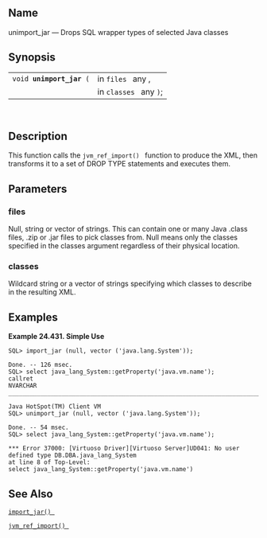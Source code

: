 <div>

<div>

</div>

<div>

## Name

unimport_jar — Drops SQL wrapper types of selected Java classes

</div>

<div>

## Synopsis

<div>

|                               |                        |
|-------------------------------|------------------------|
| `void `**`unimport_jar`**` (` | in `files ` any ,      |
|                               | in `classes ` any `)`; |

<div>

 

</div>

</div>

</div>

<div>

## Description

This function calls the `jvm_ref_import() ` function to produce the XML,
then transforms it to a set of DROP TYPE statements and executes them.

</div>

<div>

## Parameters

<div>

### files

Null, string or vector of strings. This can contain one or many Java
.class files, .zip or .jar files to pick classes from. Null means only
the classes specified in the classes argument regardless of their
physical location.

</div>

<div>

### classes

Wildcard string or a vector of strings specifying which classes to
describe in the resulting XML.

</div>

</div>

<div>

## Examples

<div>

**Example 24.431. Simple Use**

<div>

``` screen
SQL> import_jar (null, vector ('java.lang.System'));

Done. -- 126 msec.
SQL> select java_lang_System::getProperty('java.vm.name');
callret
NVARCHAR
_______________________________________________________________________________

Java HotSpot(TM) Client VM
SQL> unimport_jar (null, vector ('java.lang.System'));

Done. -- 54 msec.
SQL> select java_lang_System::getProperty('java.vm.name');

*** Error 37000: [Virtuoso Driver][Virtuoso Server]UD041: No user defined type DB.DBA.java_lang_System
at line 8 of Top-Level:
select java_lang_System::getProperty('java.vm.name')
```

</div>

</div>

  

</div>

<div>

## See Also

<a href="fn_import_jar.html" class="link" title="import_jar"><code
class="function">import_jar() </code></a>

<a href="fn_jvm_ref_import.html" class="link"
title="jvm_ref_import"><code
class="function">jvm_ref_import() </code></a>

</div>

</div>
